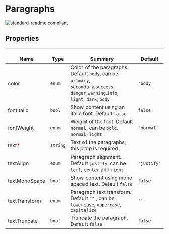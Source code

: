 # Paragraphs
  [![standard-readme compliant](https://img.shields.io/badge/standard--readme-OK-green.svg?style=flat-square)](https://github.com/RichardLitt/standard-readme)
  

  ## Properties
  | </br>Name | </br>Type | </br>Summary | </br>Default | 
| ---- | ---- | ---- | ---- |
| color | `enum` | Color of the paragraphs. Default `body`, can be `primary`, `secondary`,`success`, `danger`,`warning`,`info`, `light`, `dark`, `body` | `'body'` |
| fontItalic | `bool` | Show content using an italic font. Default `false` | `false` |
| fontWeight | `enum` | Weight of the font. Default `normal`, can be `bold`, `normal`, `light` | `'normal'` |
| text<font color="red">*</font> | `string` | Text of the paragraphs,  this prop is required. |  |
| textAlign | `enum` | Paragraph alignment. Default  `justify`, can be `left`, `center` and `right` | `'justify'` |
| textMonoSpace | `bool` | Show content using mono spaced text. Default `false` | `false` |
| textTransform | `enum` | Paragraph text transform. Default `""` , can be `lowercase`, `uppercase`, `capitalize` | `''` |
| textTruncate | `bool` | Truncate the paragraph. Default `false` | `false` |